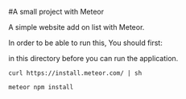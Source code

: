 #A small project with Meteor

A simple website add on list with Meteor.

In order to be able to run this,
You should first:

in this directory before you can run the application.

`curl https://install.meteor.com/ | sh`

`meteor npm install`

 
